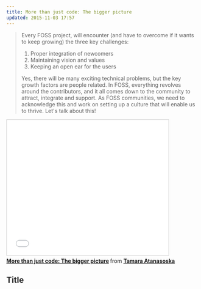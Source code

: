 ```yaml
---
title: More than just code: The bigger picture
updated: 2015-11-03 17:57
---
```


> Every FOSS project, will encounter (and have to overcome if it wants to keep growing) the three key challenges: 
>
>1. Proper integration of newcomers 
>2. Maintaining vision and values 
>3. Keeping an open ear for the users 
>
>Yes, there will be many exciting technical problems, but the key growth factors are people related. In FOSS, everything revolves around the contributors, and it all comes down to the community to attract, integrate and support. As FOSS communities, we need to acknowledge this and work on setting up a culture that will enable us to thrive. Let's talk about this! 

<iframe src="//www.slideshare.net/slideshow/embed_code/key/CgVvoHTxKBulnA" width="425" height="355" frameborder="0" marginwidth="0" marginheight="0" scrolling="no" style="border:1px solid #CCC; border-width:1px; margin-bottom:5px; max-width: 100%;" allowfullscreen> </iframe> <div style="margin-bottom:5px"> <strong> <a href="//www.slideshare.net/tamaraatanasoska/more-than-just-code-the-bigger-picture" title="More than just code: The bigger picture" target="_blank">More than just code: The bigger picture</a> </strong> from <strong><a href="//www.slideshare.net/tamaraatanasoska" target="_blank">Tamara Atanasoska</a></strong> </div>

## Title

